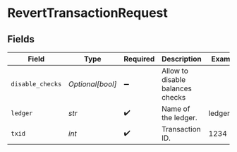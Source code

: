 # RevertTransactionRequest


## Fields

| Field                            | Type                             | Required                         | Description                      | Example                          |
| -------------------------------- | -------------------------------- | -------------------------------- | -------------------------------- | -------------------------------- |
| `disable_checks`                 | *Optional[bool]*                 | :heavy_minus_sign:               | Allow to disable balances checks |                                  |
| `ledger`                         | *str*                            | :heavy_check_mark:               | Name of the ledger.              | ledger001                        |
| `txid`                           | *int*                            | :heavy_check_mark:               | Transaction ID.                  | 1234                             |
